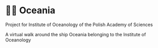 # 🚢🌊 Oceania
Project for Institute of Oceanology of the Polish Academy of Sciences

A virtual walk around the ship Oceania belonging to the Institute of Oceanology
